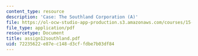 ```yaml
---
content_type: resource
description: 'Case: The Southland Corporation (A)'
file: https://ol-ocw-studio-app-production.s3.amazonaws.com/courses/15-402-finance-theory-ii-spring-2003/72235622e87ec148d3cffdbe7b03df84_assign12southland.pdf
file_type: application/pdf
resourcetype: Document
title: assign12southland.pdf
uid: 72235622-e87e-c148-d3cf-fdbe7b03df84
---
```

